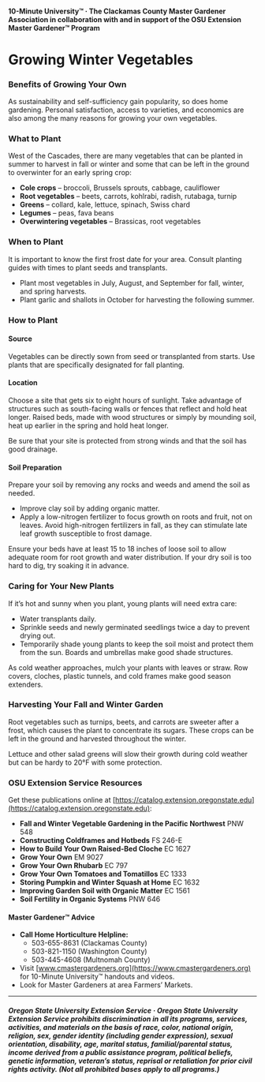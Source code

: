 #### 10-Minute University™ · The Clackamas County Master Gardener Association in collaboration with and in support of the OSU Extension Master Gardener™ Program

# Growing Winter Vegetables

### Benefits of Growing Your Own

As sustainability and self-sufficiency gain popularity, so does home gardening. Personal satisfaction, access to varieties, and economics are also among the many reasons for growing your own vegetables.

### What to Plant

West of the Cascades, there are many vegetables that can be planted in summer to harvest in fall or winter and some that can be left in the ground to overwinter for an early spring crop:

- **Cole crops** – broccoli, Brussels sprouts, cabbage, cauliflower
- **Root vegetables** – beets, carrots, kohlrabi, radish, rutabaga, turnip
- **Greens** – collard, kale, lettuce, spinach, Swiss chard
- **Legumes** – peas, fava beans
- **Overwintering vegetables** – Brassicas, root vegetables

### When to Plant

It is important to know the first frost date for your area. Consult planting guides with times to plant seeds and transplants.

- Plant most vegetables in July, August, and September for fall, winter, and spring harvests.
- Plant garlic and shallots in October for harvesting the following summer.

### How to Plant

#### Source

Vegetables can be directly sown from seed or transplanted from starts. Use plants that are specifically designated for fall planting.

#### Location

Choose a site that gets six to eight hours of sunlight. Take advantage of structures such as south-facing walls or fences that reflect and hold heat longer. Raised beds, made with wood structures or simply by mounding soil, heat up earlier in the spring and hold heat longer.

Be sure that your site is protected from strong winds and that the soil has good drainage.

#### Soil Preparation

Prepare your soil by removing any rocks and weeds and amend the soil as needed.

- Improve clay soil by adding organic matter.
- Apply a low-nitrogen fertilizer to focus growth on roots and fruit, not on leaves. Avoid high-nitrogen fertilizers in fall, as they can stimulate late leaf growth susceptible to frost damage.

Ensure your beds have at least 15 to 18 inches of loose soil to allow adequate room for root growth and water distribution. If your dry soil is too hard to dig, try soaking it in advance.

### Caring for Your New Plants

If it’s hot and sunny when you plant, young plants will need extra care:

- Water transplants daily.
- Sprinkle seeds and newly germinated seedlings twice a day to prevent drying out.
- Temporarily shade young plants to keep the soil moist and protect them from the sun. Boards and umbrellas make good shade structures.

As cold weather approaches, mulch your plants with leaves or straw. Row covers, cloches, plastic tunnels, and cold frames make good season extenders.

### Harvesting Your Fall and Winter Garden

Root vegetables such as turnips, beets, and carrots are sweeter after a frost, which causes the plant to concentrate its sugars. These crops can be left in the ground and harvested throughout the winter.

Lettuce and other salad greens will slow their growth during cold weather but can be hardy to 20°F with some protection.

### OSU Extension Service Resources

Get these publications online at [https://catalog.extension.oregonstate.edu](https://catalog.extension.oregonstate.edu):

- **Fall and Winter Vegetable Gardening in the Pacific Northwest** PNW 548
- **Constructing Coldframes and Hotbeds** FS 246-E
- **How to Build Your Own Raised-Bed Cloche** EC 1627
- **Grow Your Own** EM 9027
- **Grow Your Own Rhubarb** EC 797
- **Grow Your Own Tomatoes and Tomatillos** EC 1333
- **Storing Pumpkin and Winter Squash at Home** EC 1632
- **Improving Garden Soil with Organic Matter** EC 1561
- **Soil Fertility in Organic Systems** PNW 646

#### Master Gardener™ Advice

- **Call Home Horticulture Helpline:**
  - 503-655-8631 (Clackamas County)
  - 503-821-1150 (Washington County)
  - 503-445-4608 (Multnomah County)
- Visit [www.cmastergardeners.org](https://www.cmastergardeners.org) for 10-Minute University™ handouts and videos.
- Look for Master Gardeners at area Farmers’ Markets.

---

##### Oregon State University Extension Service · Oregon State University Extension Service prohibits discrimination in all its programs, services, activities, and materials on the basis of race, color, national origin, religion, sex, gender identity (including gender expression), sexual orientation, disability, age, marital status, familial/parental status, income derived from a public assistance program, political beliefs, genetic information, veteran’s status, reprisal or retaliation for prior civil rights activity. (Not all prohibited bases apply to all programs.)